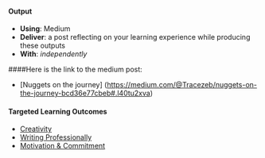 #### Output
- **Using**: Medium
- **Deliver**: a post reflecting on your learning experience while producing these outputs
- **With**: *independently*

####Here is the link to the medium post:
- [Nuggets on the journey] (https://medium.com/@Tracezeb/nuggets-on-the-journey-bcd36e77cbeb#.l40tu2xva)


#### Targeted Learning Outcomes
- [Creativity](https://github.com/andela/learningmap/tree/master/Phase-C/Entry-level%20Developer/Curriculum/05%20-%20Creativity)
- [Writing Professionally](https://github.com/andela/learningmap/tree/master/Phase-C/Entry-level%20Developer/Curriculum/20%20-%20Writing%20Professionally)
- [Motivation & Commitment](https://github.com/andela/learningmap/tree/master/Phase-C/Entry-level%20Developer/Curriculum/12%20-%20Motivation%20%26%20Commitment)